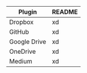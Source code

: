 | Plugin | README |
| ------ | ------ |
| Dropbox | xd |
| GitHub | xd |
| Google Drive | xd |
| OneDrive | xd |
| Medium | xd |
